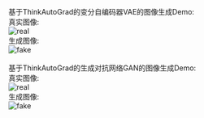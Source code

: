 基于ThinkAutoGrad的变分自编码器VAE的图像生成Demo:
<br>
真实图像:
<br>
![real](https://github.com/user-attachments/assets/869efbdc-ab4d-4459-943f-ce36eba43dc0)
<br>
生成图像:
<br>
![fake](https://github.com/user-attachments/assets/df478a3c-c227-4004-a8c7-5bc534ace451)
<br>
<br>
基于ThinkAutoGrad的生成对抗网络GAN的图像生成Demo:
<br>
真实图像:
<br>
![real](https://github.com/user-attachments/assets/2cb0ada3-b37d-48db-b985-122dc49f0b6b)
<br>
生成图像:
<br>
![fake](https://github.com/user-attachments/assets/d67ca8aa-f6ae-4174-87b2-52c474320500)

